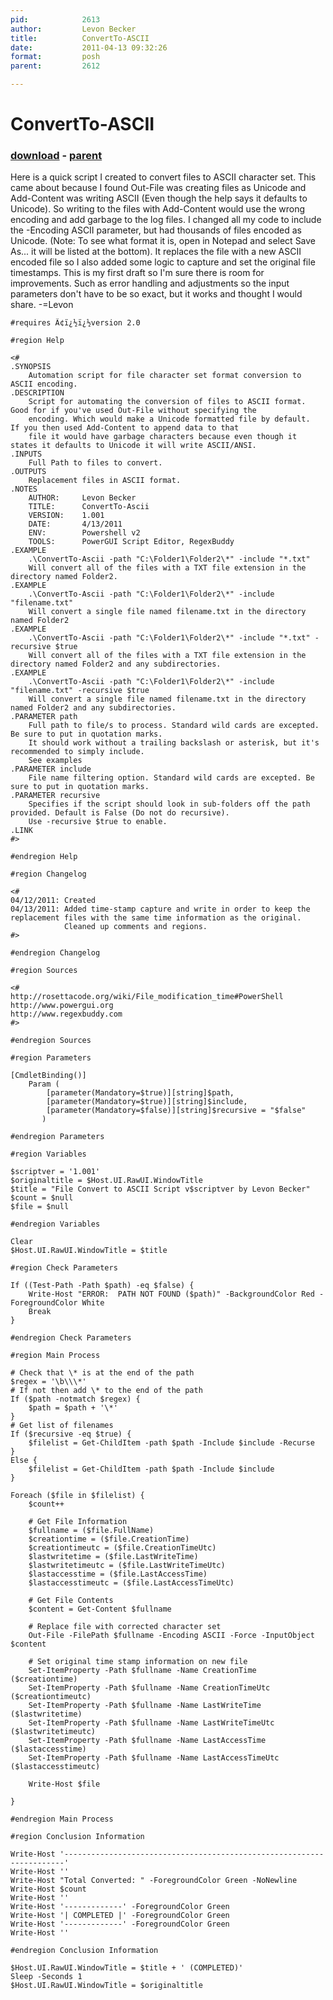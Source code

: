 ```yaml
---
pid:            2613
author:         Levon Becker
title:          ConvertTo-ASCII
date:           2011-04-13 09:32:26
format:         posh
parent:         2612

---
```


# ConvertTo-ASCII

### [download](//scripts/2613.ps1) - [parent](//scripts/2612.md)

Here is a quick script I created to convert files to ASCII character set. This came about because I found Out-File was creating files as Unicode and Add-Content was writing ASCII (Even though the help says it defaults to Unicode). So writing to the files with Add-Content would use the wrong encoding and add garbage to the log files. I changed all my code to include the -Encoding ASCII parameter, but had thousands of files encoded as Unicode. (Note: To see what format it is, open in Notepad and select Save As... it will be listed at the bottom). It replaces the file with a new ASCII encoded file so I also added some logic to capture and set the original file timestamps. This is my first draft so I'm sure there is room for improvements. Such as error handling and adjustments so the input parameters don't have to be so exact, but it works and thought I would share. -=Levon

```posh
#requires Ã¢ï¿½ï¿½version 2.0

#region Help

<#
.SYNOPSIS
	Automation script for file character set format conversion to ASCII encoding.
.DESCRIPTION
	Script for automating the conversion of files to ASCII format.  Good for if you've used Out-File without specifying the
	encoding. Which would make a Unicode formatted file by default.  If you then used Add-Content to append data to that
	file it would have garbage characters because even though it states it defaults to Unicode it will write ASCII/ANSI.
.INPUTS
	Full Path to files to convert.
.OUTPUTS
	Replacement files in ASCII format.
.NOTES
	AUTHOR:     Levon Becker
	TITLE:      ConvertTo-Ascii
	VERSION:    1.001
	DATE:       4/13/2011
	ENV:        Powershell v2
	TOOLS:      PowerGUI Script Editor, RegexBuddy
.EXAMPLE
	.\ConvertTo-Ascii -path "C:\Folder1\Folder2\*" -include "*.txt"
	Will convert all of the files with a TXT file extension in the directory named Folder2.
.EXAMPLE
	.\ConvertTo-Ascii -path "C:\Folder1\Folder2\*" -include "filename.txt"
	Will convert a single file named filename.txt in the directory named Folder2
.EXAMPLE
	.\ConvertTo-Ascii -path "C:\Folder1\Folder2\*" -include "*.txt" -recursive $true
	Will convert all of the files with a TXT file extension in the directory named Folder2 and any subdirectories.
.EXAMPLE
	.\ConvertTo-Ascii -path "C:\Folder1\Folder2\*" -include "filename.txt" -recursive $true
	Will convert a single file named filename.txt in the directory named Folder2 and any subdirectories.
.PARAMETER path
	Full path to file/s to process. Standard wild cards are excepted. Be sure to put in quotation marks.
	It should work without a trailing backslash or asterisk, but it's recommended to simply include.
	See examples
.PARAMETER include
	File name filtering option. Standard wild cards are excepted. Be sure to put in quotation marks.
.PARAMETER recursive
	Specifies if the script should look in sub-folders off the path provided. Default is False (Do not do recursive).
	Use -recursive $true to enable.
.LINK
#>

#endregion Help

#region Changelog

<#
04/12/2011: Created
04/13/2011: Added time-stamp capture and write in order to keep the replacement files with the same time information as the original.
			Cleaned up comments and regions.
#>

#endregion Changelog

#region Sources

<#
http://rosettacode.org/wiki/File_modification_time#PowerShell
http://www.powergui.org
http://www.regexbuddy.com
#>

#endregion Sources

#region Parameters

[CmdletBinding()]
    Param (
        [parameter(Mandatory=$true)][string]$path,
		[parameter(Mandatory=$true)][string]$include,
		[parameter(Mandatory=$false)][string]$recursive = "$false"
       )

#endregion Parameters

#region Variables

$scriptver = '1.001'
$originaltitle = $Host.UI.RawUI.WindowTitle
$title = "File Convert to ASCII Script v$scriptver by Levon Becker"
$count = $null
$file = $null

#endregion Variables

Clear
$Host.UI.RawUI.WindowTitle = $title

#region Check Parameters

If ((Test-Path -Path $path) -eq $false) {
	Write-Host "ERROR:	PATH NOT FOUND ($path)" -BackgroundColor Red -ForegroundColor White
	Break
}

#endregion Check Parameters

#region Main Process

# Check that \* is at the end of the path
$regex = '\b\\\*'
# If not then add \* to the end of the path
If ($path -notmatch $regex) {
	$path = $path + '\*'
}
# Get list of filenames
If ($recursive -eq $true) {
	$filelist = Get-ChildItem -path $path -Include $include -Recurse
}
Else {
	$filelist = Get-ChildItem -path $path -Include $include
}

Foreach ($file in $filelist) {
	$count++
	
	# Get File Information
	$fullname = ($file.FullName)
	$creationtime = ($file.CreationTime)
	$creationtimeutc = ($file.CreationTimeUtc)
	$lastwritetime = ($file.LastWriteTime)
	$lastwritetimeutc = ($file.LastWriteTimeUtc)
	$lastaccesstime = ($file.LastAccessTime)
	$lastaccesstimeutc = ($file.LastAccessTimeUtc)
	
	# Get File Contents
	$content = Get-Content $fullname
	
	# Replace file with corrected character set
	Out-File -FilePath $fullname -Encoding ASCII -Force -InputObject $content
	
	# Set original time stamp information on new file
	Set-ItemProperty -Path $fullname -Name CreationTime ($creationtime)
	Set-ItemProperty -Path $fullname -Name CreationTimeUtc ($creationtimeutc)
	Set-ItemProperty -Path $fullname -Name LastWriteTime ($lastwritetime)
	Set-ItemProperty -Path $fullname -Name LastWriteTimeUtc ($lastwritetimeutc)
	Set-ItemProperty -Path $fullname -Name LastAccessTime ($lastaccesstime)
	Set-ItemProperty -Path $fullname -Name LastAccessTimeUtc ($lastaccesstimeutc)

	Write-Host $file

}

#endregion Main Process

#region Conclusion Information

Write-Host '----------------------------------------------------------------------'
Write-Host ''
Write-Host "Total Converted: " -ForegroundColor Green -NoNewline
Write-Host $count
Write-Host ''
Write-Host '-------------' -ForegroundColor Green
Write-Host '| COMPLETED |' -ForegroundColor Green
Write-Host '-------------' -ForegroundColor Green
Write-Host ''

#endregion Conclusion Information

$Host.UI.RawUI.WindowTitle = $title + ' (COMPLETED)'
Sleep -Seconds 1
$Host.UI.RawUI.WindowTitle = $originaltitle
```
